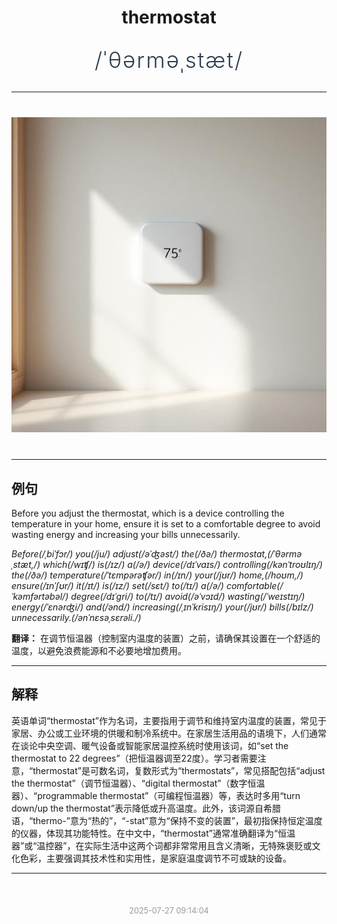 <div align="center">

# thermostat

<div style="margin: 30px 0;">
<h1 style="font-size: 2.5em; font-weight: 300; letter-spacing: 2px; margin: 0; color: #2c3e50;">
/ˈθərməˌstæt/
</h1>
</div>

</div>

---

<div align="center" style="margin: 40px 0;">

![thermostat](images/thermostat.png)

</div>

---

## 例句

Before you adjust the thermostat, which is a device controlling the temperature in your home, ensure it is set to a comfortable degree to avoid wasting energy and increasing your bills unnecessarily.

*Before(/ˌbiˈfɔr/) you(/ju/) adjust(/əˈʤəst/) the(/ðə/) thermostat,(/ˈθərməˌstæt,/) which(/wɪʧ/) is(/ɪz/) a(/ə/) device(/dɪˈvaɪs/) controlling(/kənˈtroʊlɪŋ/) the(/ðə/) temperature(/ˈtɛmpərəʧər/) in(/ɪn/) your(/jʊr/) home,(/hoʊm,/) ensure(/ɪnˈʃʊr/) it(/ɪt/) is(/ɪz/) set(/sɛt/) to(/tɪ/) a(/ə/) comfortable(/ˈkəmfərtəbəl/) degree(/dɪˈgri/) to(/tɪ/) avoid(/əˈvɔɪd/) wasting(/ˈweɪstɪŋ/) energy(/ˈɛnərʤi/) and(/ənd/) increasing(/ˌɪnˈkrisɪŋ/) your(/jʊr/) bills(/bɪlz/) unnecessarily.(/ənˈnɛsəˌsɛrəli./)*

**翻译：** 在调节恒温器（控制室内温度的装置）之前，请确保其设置在一个舒适的温度，以避免浪费能源和不必要地增加费用。

---

## 解释

英语单词“thermostat”作为名词，主要指用于调节和维持室内温度的装置，常见于家居、办公或工业环境的供暖和制冷系统中。在家居生活用品的语境下，人们通常在谈论中央空调、暖气设备或智能家居温控系统时使用该词，如“set the thermostat to 22 degrees”（把恒温器调至22度）。学习者需要注意，“thermostat”是可数名词，复数形式为“thermostats”，常见搭配包括“adjust the thermostat”（调节恒温器）、“digital thermostat”（数字恒温器）、“programmable thermostat”（可编程恒温器）等，表达时多用“turn down/up the thermostat”表示降低或升高温度。此外，该词源自希腊语，“thermo-”意为“热的”，“-stat”意为“保持不变的装置”，最初指保持恒定温度的仪器，体现其功能特性。在中文中，“thermostat”通常准确翻译为“恒温器”或“温控器”，在实际生活中这两个词都非常常用且含义清晰，无特殊褒贬或文化色彩，主要强调其技术性和实用性，是家庭温度调节不可或缺的设备。


---

<div align="center" style="margin-top: 50px;">
<small style="color: #999; font-size: 0.9em;">2025-07-27 09:14:04</small>
</div>
